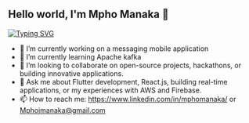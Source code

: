 ## Hello world, I'm Mpho Manaka 🐧
[![Typing SVG](https://readme-typing-svg.demolab.com/?lines=Software+Developer;Continuous+Learner)](https://git.io/typing-svg)

- 🔭 I’m currently working on a messaging mobile application
- 🌱 I’m currently learning Apache kafka
- 👯 I’m looking to collaborate on open-source projects, hackathons, or building innovative applications.
- 💬 Ask me about Flutter development, React.js, building real-time applications, or my experiences with AWS and Firebase.
- 📫 How to reach me: https://www.linkedin.com/in/mphomanaka/ or Mphojmanaka@gmail.com

